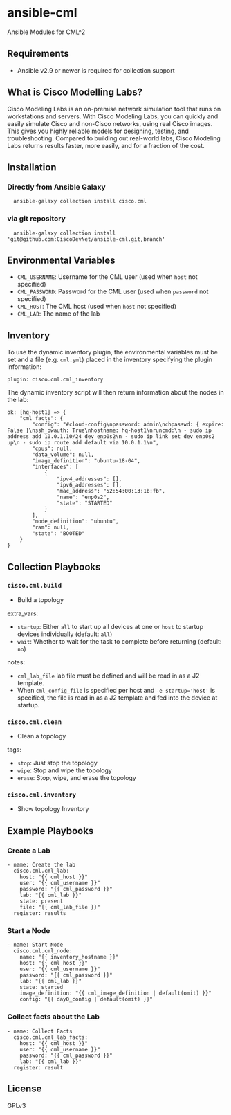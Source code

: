 # ansible-cml

Ansible Modules for CML^2

## Requirements

* Ansible v2.9 or newer is required for collection support

## What is Cisco Modelling Labs?

Cisco Modeling Labs is an on-premise network simulation tool that runs on workstations and servers. With Cisco Modeling Labs, you can quickly and easily simulate Cisco and non-Cisco networks, using real Cisco images. This gives you highly reliable models for designing, testing, and troubleshooting. Compared to building out real-world labs, Cisco Modeling Labs returns results faster, more easily, and for a fraction of the cost.

## Installation
### Directly from Ansible Galaxy

```
  ansible-galaxy collection install cisco.cml
```

### via git repository

```
  ansible-galaxy collection install 'git@github.com:CiscoDevNet/ansible-cml.git,branch'
```

## Environmental Variables

* `CML_USERNAME`: Username for the CML user (used when `host` not specified)
* `CML_PASSWORD`: Password for the CML user (used when `password` not specified)
* `CML_HOST`: The CML host (used when `host` not specified)
* `CML_LAB`: The name of the lab

## Inventory

To use the dynamic inventory plugin, the environmental variables must be set and a file (e.g. `cml.yml`) placed in the inventory specifying the plugin information:

```
plugin: cisco.cml.cml_inventory
```

The dynamic inventory script will then return information about the nodes in the
lab:

```
ok: [hq-host1] => {
    "cml_facts": {
        "config": "#cloud-config\npassword: admin\nchpasswd: { expire: False }\nssh_pwauth: True\nhostname: hq-host1\nruncmd:\n - sudo ip address add 10.0.1.10/24 dev enp0s2\n - sudo ip link set dev enp0s2 up\n - sudo ip route add default via 10.0.1.1\n",
        "cpus": null,
        "data_volume": null,
        "image_definition": "ubuntu-18-04",
        "interfaces": [
            {
                "ipv4_addresses": [],
                "ipv6_addresses": [],
                "mac_address": "52:54:00:13:1b:fb",
                "name": "enp0s2",
                "state": "STARTED"
            }
        ],
        "node_definition": "ubuntu",
        "ram": null,
        "state": "BOOTED"
    }
}
```

## Collection Playbooks

### `cisco.cml.build`

* Build a topology

extra_vars:
  * `startup`: Either `all` to start up all devices at one or `host` to startup devices individually (default: `all`)
  * `wait`: Whether to wait for the task to complete before returning (default: `no`)

notes:
  * `cml_lab_file` lab file must be defined and will be read in as a J2 template.
  * When `cml_config_file` is specified per host and `-e startup='host'` is specified, the file is read in as a J2 template and fed into the device at startup.

### `cisco.cml.clean`

* Clean a topology

tags:
  * `stop`: Just stop the topology
  * `wipe`: Stop and wipe the topology
  * `erase`: Stop, wipe, and erase the topology

### `cisco.cml.inventory`

* Show topology Inventory

## Example Playbooks

### Create a Lab
    - name: Create the lab
      cisco.cml.cml_lab:
        host: "{{ cml_host }}"
        user: "{{ cml_username }}"
        password: "{{ cml_password }}"
        lab: "{{ cml_lab }}"
        state: present
        file: "{{ cml_lab_file }}"
      register: results

### Start a Node

    - name: Start Node
      cisco.cml.cml_node:
        name: "{{ inventory_hostname }}"
        host: "{{ cml_host }}"
        user: "{{ cml_username }}"
        password: "{{ cml_password }}"
        lab: "{{ cml_lab }}"
        state: started
        image_definition: "{{ cml_image_definition | default(omit) }}"
        config: "{{ day0_config | default(omit) }}"

### Collect facts about the Lab
    - name: Collect Facts
      cisco.cml.cml_lab_facts:
        host: "{{ cml_host }}"
        user: "{{ cml_username }}"
        password: "{{ cml_password }}"
        lab: "{{ cml_lab }}"
      register: result

## License

GPLv3
